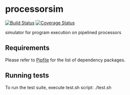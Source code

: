# processorsim
[![Build Status](https://travis-ci.org/MSK61/processorsim.svg?branch=master)](https://travis-ci.org/MSK61/processorsim)
[![Coverage Status](https://coveralls.io/repos/github/MSK61/processorsim/badge.svg?branch=master)](https://coveralls.io/github/MSK61/processorsim?branch=master)

simulator for program execution on pipelined processors

Requirements
------------
Please refer to [Pipfile](Pipfile) for the list of dependency packages.

Running tests
-------------
To run the test suite, execute test.sh script:
    ./test.sh
